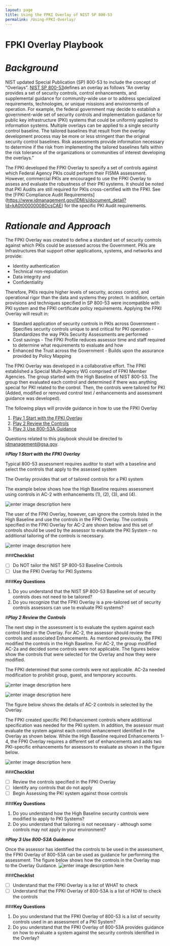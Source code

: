 ```yaml
---
layout: page
title: Using the FPKI Overlay of NIST SP 800-53
permalink: /Using-FPKI-Overlay/
---
```


**FPKI Overlay Playbook**
======================
**_Background_**
======================
NIST updated Special Publication (SP) 800-53 to include the concept of “Overlays”.  [NIST SP 800-53](http://nvlpubs.nist.gov/nistpubs/SpecialPublications/NIST.SP.800-53r4.pdf)defines an overlay as follows “An overlay provides a set of security controls, control enhancements, and supplemental guidance for community-wide use or to address specialized requirements, technologies, or unique missions and environments of operation. For example, the federal government may decide to establish a government-wide set of security controls and implementation guidance for public key infrastructure (PKI) systems that could be uniformly applied to information systems. Multiple overlays can be applied to a single security control baseline. The tailored baselines that result from the overlay development process may be more or less stringent than the original security control baselines. Risk assessments provide information necessary to determine if the risk from implementing the tailored baselines falls within the risk tolerance of the organizations or communities of interest developing the overlays.”

The FPKI developed the FPKI Overlay to specify a set of controls against which Federal Agency PKIs could perform their FISMA assessment.  However, commercial PKIs are encouraged to use the FPKI Overlay to assess and evaluate the robustness of their PKI systems.  It should be noted that PKI Audits are still required for PKIs cross-certified with the FPKI.  See the [FPKI Compliance Audit Requirements] (https://www.idmanagement.gov/IDM/s/document_detail?Id=kA0t00000008OcsCAE) for the specific PKI Audit requirements.

**_Rationale and Approach_**
======================
 
The FPKI Overlay was created to define a standard set of security controls against which PKIs could be assessed across the Government.  PKIs are Infrastructures that support other applications, systems, and networks and provide:
- Identity authentication
- Technical non-repudiation
- Data integrity and 
- Confidentiality  

Therefore, PKIs require higher levels of security, access control, and operational rigor than the data and systems they protect.  In addition, certain provisions and techniques specified in SP 800-53 were incompatible with PKI system and the FPKI certificate policy requirements.  Applying the FPKI Overlay will result in:
- Standard application of security controls in PKIs across Government
      - Specifies security controls unique to and critical for PKI operation
      - Standardizes the way PKIs Security Assessments are performed
- Cost savings 
      - The FPKI Profile reduces assessor time and staff required to determine what requirements to evaluate and how
- Enhanced the Trust across the Government
      - Builds upon the assurance provided by Policy Mapping

The FPKI Overlay was developed in a collaborative effort. The FPKI established a Special Multi-Agency WG comprised of FPKI Member Agencies.  The group started with the High Baseline of NIST 800-53. The group then evaluated each control and determined if there was anything special for PKI related to the control.  Then, the controls were tailored for PKI (Added, modified or removed control text / enhancements and assessment guidance was developed).

The following plays will provide guidance in how to use the FPKI Overlay

1. [Play 1 Start with the FPKI Overlay](#play-1-start-with-the-fpki-overlay)
2. [Play 2 Review the Controls](#play-2-review-the-controls)
3. [Play 3 Use 800-53A Guidance](#play-3-use-800-53a-guidance)

Questions related to this playbook should be directed to  [idmanagement@gsa.gov](mailto:idmanagement@gsa.gov).

#***Play 1 Start with the FPKI Overlay***

Typical 800-53 assessment requires auditor to start with a baseline and select the controls that apply to the assessed system

The Overlay provides that set of tailored controls for a PKI system

The example below shows how the High Baseline requires assessment using controls in AC\-2 with enhancements (1), (2), (3), and (4).

![enter image description here](https://raw.githubusercontent.com/dasgituser/fpki-guides/staging/img/Overlay-AC-2_Enhancements_Table.jpg) 

The user of the FPKI Overlay, however, can ignore the controls listed in the High Baseline and use the controls in the FPKI Overlay.  The controls specified in the FPKI Overlay for AC\-2 are shown below and this set of controls should be used by the assessor to evaluate the PKI System – no additional tailoring of the controls is necessary.

![enter image description here](https://raw.githubusercontent.com/dasgituser/fpki-guides/staging/img/Overlay-AC-2_Enhancements_FPKI.jpg) 

###**Checklist**

 - [ ] Do NOT tailor the NIST SP 800-53 Baseline Controls
 - [ ] Use the FPKI Overlay for PKI Systems

###**Key Questions**

1. Do you understand that the NIST SP 800-53 Baseline set of security controls does not need to be tailored?
2. Do you recognize that the FPKI Overlay is a pre-tailored set of security controls assessors can use to evaluate PKI systems?

#***Play 2 Review the Controls***

The next step in the assessment is to evaluate the system against each control listed in the Overlay.  For AC-2, the assessor should review the controls and associated Enhancements.  As mentioned previously, the FPKI modified the controls in the High Baseline.  For AC-2, the group modified AC\-2a and decided some controls were not applicable.  The figures below show the controls that were selected for the Overlay and how they were modified.

The FPKI determined that some controls were not applicable. AC-2a needed modification to prohibit group, guest, and temporary accounts.

![enter image description here](https://raw.githubusercontent.com/dasgituser/fpki-guides/staging/img/Overlay-AC-2_Table.jpg) 

![enter image description here](https://raw.githubusercontent.com/dasgituser/fpki-guides/staging/img/Overlay-AC-2.jpg) 

The figure below shows the details of AC-2 controls in selected by the Overlay.

The FPKI created specific PKI Enhancement controls where additional specification was needed for the PKI system.  In addition, the assessor must evaluate the system against each control enhancement identified in the Overlay as shown below.  While the High Baseline required Enhancements 1\-4, the FPKI Overlay requires a different set of enhancements and adds two PKI\-specific enhancements for assessors to evaluate as shown in the figure below.

![enter image description here](https://raw.githubusercontent.com/dasgituser/fpki-guides/staging/img/Overlay-AC-2_Overlay_Table.jpg) 

###**Checklist**

 - [ ] Review the controls specified in the FPKI Overlay
 - [ ] Identify any controls that do not apply 
 - [ ] Begin Assessing the PKI system against those controls

###**Key Questions**

1. Do you understand how the High Baseline security controls were modified to apply to PKI Systems?
2. Do you understand that tailoring is not necessary \- although some controls may not apply in your environment?

#***Play 3 Use 800-53A Guidance***

Once the assessor has identified the controls to be used in the assessment, the FPKI Overlay of 800\-53A can be used as guidance for performing the assessment.  The figure below shows how the controls in the Overlay map to the Overlay Guidance.
![enter image description here](https://raw.githubusercontent.com/dasgituser/fpki-guides/staging/img/AC-2_Overlay_Table.jpg) 

###**Checklist**

- [ ] Understand that the FPKI Overlay is a list of WHAT to check 
- [ ] Understand that the FPKI Overlay of 800\-53A is a list of HOW to check the controls

###**Key Questions**

1. Do you understand that the FPKI Overlay of 800-53 is a list of security controls used in an assessment of a PKI System?
2. Do you understand that the FPKI Overlay of 800-53A provides guidance on how to evaluate a system against the security controls identified in the Overlay?






